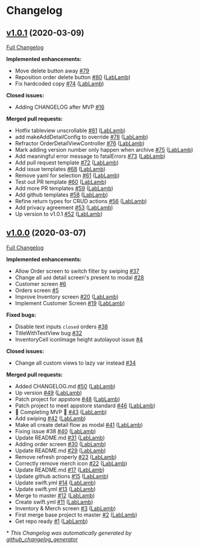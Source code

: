 # Changelog

## [v1.0.1](https://github.com/LabLamb/KalKa-iOS/tree/v1.0.1) (2020-03-09)

[Full Changelog](https://github.com/LabLamb/KalKa-iOS/compare/v1.0.0...v1.0.1)

**Implemented enhancements:**

- Move delete button away [\#79](https://github.com/LabLamb/KalKa-iOS/issues/79)
- Reposition order delete button [\#80](https://github.com/LabLamb/KalKa-iOS/pull/80) ([LabLamb](https://github.com/LabLamb))
- Fix hardcoded copy [\#74](https://github.com/LabLamb/KalKa-iOS/pull/74) ([LabLamb](https://github.com/LabLamb))

**Closed issues:**

- Adding CHANGELOG after MVP [\#16](https://github.com/LabLamb/KalKa-iOS/issues/16)

**Merged pull requests:**

- Hotfix tableview unscrollable [\#81](https://github.com/LabLamb/KalKa-iOS/pull/81) ([LabLamb](https://github.com/LabLamb))
- add makeAddDetailConfig to override [\#78](https://github.com/LabLamb/KalKa-iOS/pull/78) ([LabLamb](https://github.com/LabLamb))
- Refractor OrderDetailViewController [\#76](https://github.com/LabLamb/KalKa-iOS/pull/76) ([LabLamb](https://github.com/LabLamb))
- Mark adding version number only happen when archive [\#75](https://github.com/LabLamb/KalKa-iOS/pull/75) ([LabLamb](https://github.com/LabLamb))
- Add meaningful error message to fatalErrors [\#73](https://github.com/LabLamb/KalKa-iOS/pull/73) ([LabLamb](https://github.com/LabLamb))
- Add pull request template [\#72](https://github.com/LabLamb/KalKa-iOS/pull/72) ([LabLamb](https://github.com/LabLamb))
- Add issue templates [\#68](https://github.com/LabLamb/KalKa-iOS/pull/68) ([LabLamb](https://github.com/LabLamb))
- Remove yaml for selection [\#61](https://github.com/LabLamb/KalKa-iOS/pull/61) ([LabLamb](https://github.com/LabLamb))
- Test out PR template [\#60](https://github.com/LabLamb/KalKa-iOS/pull/60) ([LabLamb](https://github.com/LabLamb))
- Add more PR templates [\#59](https://github.com/LabLamb/KalKa-iOS/pull/59) ([LabLamb](https://github.com/LabLamb))
- Add github templates [\#58](https://github.com/LabLamb/KalKa-iOS/pull/58) ([LabLamb](https://github.com/LabLamb))
- Refine return types for CRUD actions [\#56](https://github.com/LabLamb/KalKa-iOS/pull/56) ([LabLamb](https://github.com/LabLamb))
- Add privacy agreement [\#53](https://github.com/LabLamb/KalKa-iOS/pull/53) ([LabLamb](https://github.com/LabLamb))
- Up version to v1.0.1 [\#52](https://github.com/LabLamb/KalKa-iOS/pull/52) ([LabLamb](https://github.com/LabLamb))

## [v1.0.0](https://github.com/LabLamb/KalKa-iOS/tree/v1.0.0) (2020-03-07)

[Full Changelog](https://github.com/LabLamb/KalKa-iOS/compare/d44b75ca9e5308208057919bdc45199841c890ae...v1.0.0)

**Implemented enhancements:**

- Allow Order screen to switch filter by swiping [\#37](https://github.com/LabLamb/KalKa-iOS/issues/37)
- Change all `add` detail screen's present to modal [\#28](https://github.com/LabLamb/KalKa-iOS/issues/28)
- Customer screen [\#6](https://github.com/LabLamb/KalKa-iOS/issues/6)
- Orders screen [\#5](https://github.com/LabLamb/KalKa-iOS/issues/5)
- Improve Inventory screen [\#20](https://github.com/LabLamb/KalKa-iOS/pull/20) ([LabLamb](https://github.com/LabLamb))
- Implement Customer Screen [\#19](https://github.com/LabLamb/KalKa-iOS/pull/19) ([LabLamb](https://github.com/LabLamb))

**Fixed bugs:**

- Disable text inputs `closed` orders [\#38](https://github.com/LabLamb/KalKa-iOS/issues/38)
- TitleWithTextView bug [\#32](https://github.com/LabLamb/KalKa-iOS/issues/32)
- InventoryCell iconImage height autolayout issue [\#4](https://github.com/LabLamb/KalKa-iOS/issues/4)

**Closed issues:**

- Change all custom views to lazy var instead [\#34](https://github.com/LabLamb/KalKa-iOS/issues/34)

**Merged pull requests:**

- Added CHANGELOG.md [\#50](https://github.com/LabLamb/KalKa-iOS/pull/50) ([LabLamb](https://github.com/LabLamb))
- Up version [\#49](https://github.com/LabLamb/KalKa-iOS/pull/49) ([LabLamb](https://github.com/LabLamb))
- Patch project for appstore [\#48](https://github.com/LabLamb/KalKa-iOS/pull/48) ([LabLamb](https://github.com/LabLamb))
- Patch project to meet appstore standard [\#46](https://github.com/LabLamb/KalKa-iOS/pull/46) ([LabLamb](https://github.com/LabLamb))
- 🎊 Completing MVP 🎉 [\#43](https://github.com/LabLamb/KalKa-iOS/pull/43) ([LabLamb](https://github.com/LabLamb))
- Add swiping [\#42](https://github.com/LabLamb/KalKa-iOS/pull/42) ([LabLamb](https://github.com/LabLamb))
- Make all create detail flow as modal [\#41](https://github.com/LabLamb/KalKa-iOS/pull/41) ([LabLamb](https://github.com/LabLamb))
- Fixing issue \#38 [\#40](https://github.com/LabLamb/KalKa-iOS/pull/40) ([LabLamb](https://github.com/LabLamb))
- Update README.md [\#31](https://github.com/LabLamb/KalKa-iOS/pull/31) ([LabLamb](https://github.com/LabLamb))
- Adding order screen [\#30](https://github.com/LabLamb/KalKa-iOS/pull/30) ([LabLamb](https://github.com/LabLamb))
- Update README.md [\#29](https://github.com/LabLamb/KalKa-iOS/pull/29) ([LabLamb](https://github.com/LabLamb))
- Remove refresh properly [\#23](https://github.com/LabLamb/KalKa-iOS/pull/23) ([LabLamb](https://github.com/LabLamb))
- Correctly remove merch icon [\#22](https://github.com/LabLamb/KalKa-iOS/pull/22) ([LabLamb](https://github.com/LabLamb))
- Update README.md [\#17](https://github.com/LabLamb/KalKa-iOS/pull/17) ([LabLamb](https://github.com/LabLamb))
- Update github actions [\#15](https://github.com/LabLamb/KalKa-iOS/pull/15) ([LabLamb](https://github.com/LabLamb))
- Update swift.yml [\#14](https://github.com/LabLamb/KalKa-iOS/pull/14) ([LabLamb](https://github.com/LabLamb))
- Update swift.yml [\#13](https://github.com/LabLamb/KalKa-iOS/pull/13) ([LabLamb](https://github.com/LabLamb))
- Merge to master [\#12](https://github.com/LabLamb/KalKa-iOS/pull/12) ([LabLamb](https://github.com/LabLamb))
- Create swift.yml [\#11](https://github.com/LabLamb/KalKa-iOS/pull/11) ([LabLamb](https://github.com/LabLamb))
- Inventory & Merch screen [\#3](https://github.com/LabLamb/KalKa-iOS/pull/3) ([LabLamb](https://github.com/LabLamb))
- First merge base project to master [\#2](https://github.com/LabLamb/KalKa-iOS/pull/2) ([LabLamb](https://github.com/LabLamb))
- Get repo ready [\#1](https://github.com/LabLamb/KalKa-iOS/pull/1) ([LabLamb](https://github.com/LabLamb))



\* *This Changelog was automatically generated by [github_changelog_generator](https://github.com/github-changelog-generator/github-changelog-generator)*
